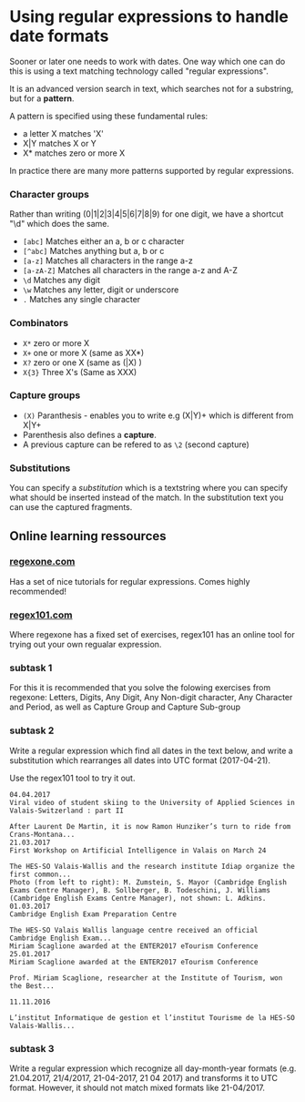 # Using regular expressions to handle date formats

Sooner or later one needs to work with dates. One way which one can do this is using a text matching technology called "regular expressions".

It is an advanced version search in text, which searches not for a substring, but for a **pattern**.

A pattern is specified using these fundamental rules:

* a letter X matches 'X'
* X|Y matches X or Y
* X* matches zero or more X

In practice there are many more patterns supported by regular expressions.

### Character groups
Rather than writing (0|1|2|3|4|5|6|7|8|9) for one digit, we have a shortcut "\d" which does the same.  

* `[abc]` Matches either an a, b or c character
* `[^abc]` Matches anything but a, b or c
* `[a-z]` Matches all characters in the range a-z
* `[a-zA-Z]` Matches all characters in the range a-z and A-Z
* `\d` Matches any digit
* `\w` Matches any letter, digit or underscore
* `.`  Matches any single character

### Combinators
* `X*` zero or more X
* `X+` one or more X (same as XX*)
* `X?` zero or one X (same as (|X) )
* `X{3}` Three X's (Same as XXX)

### Capture groups
* `(X)` Paranthesis - enables you to write e.g (X|Y)+ which is different from X|Y+
* Parenthesis also defines a **capture**. 
* A previous capture can be refered to as `\2` (second capture)

### Substitutions
You can specify a *substitution* which is a textstring where you can specify what should be inserted instead of the match. In the substitution text you can use the captured fragments.

## Online learning ressources

### [regexone.com](https://regexone.com)
Has a set of nice tutorials for regular expressions. Comes highly recommended!

### [regex101.com](https://regex101.com)
Where regexone has a fixed set of exercises, regex101 has an online tool for trying out your own regualar expression. 


### subtask 1
For this it is recommended that you solve the folowing exercises from regexone: Letters, Digits, Any Digit, Any Non-digit character, Any Character and Period, as well as Capture Group and Capture Sub-group

### subtask 2 
Write a regular expression which find all dates in the text below, and write a substitution which rearranges all dates into UTC format (2017-04-21).

Use the regex101 tool to try it out.

```
04.04.2017
Viral video of student skiing to the University of Applied Sciences in Valais-Switzerland : part II

After Laurent De Martin, it is now Ramon Hunziker’s turn to ride from Crans-Montana...
21.03.2017
First Workshop on Artificial Intelligence in Valais on March 24

The HES-SO Valais-Wallis and the research institute Idiap organize the first common...
Photo (from left to right): M. Zumstein, S. Mayor (Cambridge English Exams Centre Manager), B. Sollberger, B. Todeschini, J. Williams (Cambridge English Exams Centre Manager), not shown: L. Adkins.
01.03.2017
Cambridge English Exam Preparation Centre

The HES-SO Valais Wallis language centre received an official Cambridge English Exam...
Miriam Scaglione awarded at the ENTER2017 eTourism Conference
25.01.2017
Miriam Scaglione awarded at the ENTER2017 eTourism Conference

Prof. Miriam Scaglione, researcher at the Institute of Tourism, won the Best...

11.11.2016

L’institut Informatique de gestion et l’institut Tourisme de la HES-SO Valais-Wallis...
```

### subtask 3
Write a regular expression which recognize all day-month-year formats (e.g. 21.04.2017, 21/4/2017, 21-04-2017, 21 04 2017) and transforms it to UTC format. However, it should not match mixed formats like 21-04/2017.

